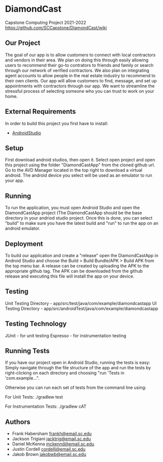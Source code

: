 # DiamondCast
Capstone Computing Project 2021-2022
https://github.com/SCCapstone/DiamondCast/wiki

## Our Project 

The goal of our app is to allow customers to connect with local contractors and vendors in their area.  We plan on doing this through easily allowing users to recommend their go-to contrators to friends and family or search through our network of verified contractors.  We also plan on integrating agent accounts to allow people in the real estate industry to recommend to their own clients.  Our app will allow customers to find, message, and set up appointments with contractors through our app.  We want to streamline the stressful process of selecting someone who you can trust to work on your home.  

## External Requirements

In order to build this project you first have to install:

* [AndroidStudio](https://developer.android.com/studio/install)


## Setup

First download android studios, then open it. Select open project and open this project using the folder "DiamondCastApp" from the cloned github url. 
Go to the AVD Manager located in the top right to download a virtual android. The android device you select will be used as an emulator to run your app.

## Running

To run the application, you must open Android Studio and open the DiamondCastApp project (The DiamondCastApp should be the base directory in your andriod studio project. Once this is done, you can select "build" to make sure you have the latest build and "run" to run the app on an android emulator.

## Deployment

To build our application and create a "release" open the DiamondCastApp in Android Studio and choose the Build > Build Bundle/APK > Build APK from the top menu bar. 
A release can be created by uploading the APK to the appropriate github tag. The APK can be downloaded from the github release and executing this file will install the app on your device.

## Testing

Unit Testing Directory - app/src/test/java/com/example/diamondcastapp
UI Testing Directory - app/src/androidTest/java/com/example/diamondcastapp

## Testing Technology

JUnit - for unit testing
Espresso - for instrumentation testing

## Running Tests

If you have our project open in Android Studio, running the tests is easy:  Simply navigate through the file structure of the app and run the tests by right-clicking on each directory and choosing "run 'Tests in 'com.example...".

Otherwise you can run each set of tests from the command line using:

For Unit Tests:  ./gradlew test 

For Instrumentation Tests: ./gradlew cAT

## Authors

* Frank Habersham frankh@email.sc.edu
* Jackson Trigiani jacktrig@email.sc.edu
* Daniel McKenna mckennd@email.sc.edu
* Justin Cordell cordellj@email.sc.edu
* Jakob Brown jakobwb@email.sc.edu

